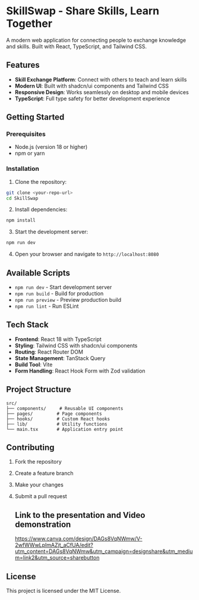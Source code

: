 # SkillSwap - Share Skills, Learn Together

A modern web application for connecting people to exchange knowledge and skills. Built with React, TypeScript, and Tailwind CSS.

## Features

- **Skill Exchange Platform**: Connect with others to teach and learn skills
- **Modern UI**: Built with shadcn/ui components and Tailwind CSS
- **Responsive Design**: Works seamlessly on desktop and mobile devices
- **TypeScript**: Full type safety for better development experience

## Getting Started

### Prerequisites

- Node.js (version 18 or higher)
- npm or yarn

### Installation

1. Clone the repository:
```bash
git clone <your-repo-url>
cd SkillSwap
```

2. Install dependencies:
```bash
npm install
```

3. Start the development server:
```bash
npm run dev
```

4. Open your browser and navigate to `http://localhost:8080`

## Available Scripts

- `npm run dev` - Start development server
- `npm run build` - Build for production
- `npm run preview` - Preview production build
- `npm run lint` - Run ESLint

## Tech Stack

- **Frontend**: React 18 with TypeScript
- **Styling**: Tailwind CSS with shadcn/ui components
- **Routing**: React Router DOM
- **State Management**: TanStack Query
- **Build Tool**: Vite
- **Form Handling**: React Hook Form with Zod validation

## Project Structure

```
src/
├── components/     # Reusable UI components
├── pages/         # Page components
├── hooks/         # Custom React hooks
├── lib/           # Utility functions
└── main.tsx       # Application entry point
```

## Contributing

1. Fork the repository
2. Create a feature branch
3. Make your changes
4. Submit a pull request

   ## Link to the presentation and Video demonstration
   https://www.canva.com/design/DAGs8VqNWmw/V-2wfWWwLpImAZjt_aCfUA/edit?utm_content=DAGs8VqNWmw&utm_campaign=designshare&utm_medium=link2&utm_source=sharebutton

## License

This project is licensed under the MIT License.
